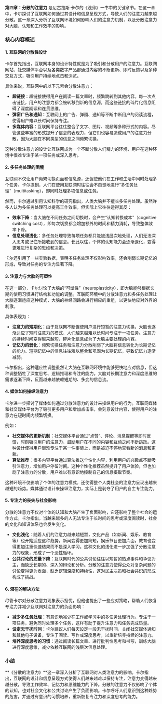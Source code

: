 **第四章：分散的注意力** 是尼古拉斯·卡尔的《浅薄》一书中的关键章节。在这一章中，卡尔探讨了互联网如何通过其设计和信息呈现方式，导致人们的注意力越来越分散。这一章深入分析了互联网环境如何影响人们的注意力机制，以及分散注意力对大脑、认知和工作效率的影响。

### 核心内容概述

#### 1. **互联网的分散性设计**
卡尔首先指出，互联网本身的设计特性就是为了吸引和分散用户的注意力。互联网网站、社交媒体平台以及各类数字产品都通过内容的不断更新、即时反馈以及多种交互方式，吸引用户持续地点击和浏览。

具体来说，互联网中的以下元素会分散注意力：
- **超链接**：超链接使得用户在阅读一篇文章时，频繁跳转到其他内容。每一次点击链接，用户的注意力都会被转移到新的信息源，而这些链接的碎片化信息阻碍了深度阅读和连贯思维。
- **弹窗广告和通知**：互联网上的广告、弹窗、通知等不断中断用户的阅读流程，使得用户难以长时间保持专注。
- **多媒体内容**：互联网平台往往整合了文字、图片、视频等多种形式的内容。尽管这些丰富的形式提升了信息的表现力，但它们也容易造成用户的注意力分散，因为大脑在不同类型的信息之间频繁切换。

这种分散注意力的设计让互联网成为一个不断分散人们精力的环境，用户在这种环境中很难专注于某一项任务或深入思考。

#### 2. **多任务处理的困境**
互联网不仅让用户频繁切换页面和信息源，还促使他们在工作和生活中同时处理多个任务。卡尔提到，人们在使用互联网时往往会不自觉地进行“多任务处理”（multitasking），即同时处理多项信息或任务。

然而，卡尔通过引用认知科学的研究指出，人类大脑并不擅长多任务处理。虽然许多人认为多任务处理可以提高工作效率，但实际上它往往适得其反：
- **效率下降**：当大脑在不同任务之间切换时，会产生“认知转换成本”（cognitive switching cost），即每次切换都会增加额外的时间和精力消耗，导致整体效率下降。
- **信息处理浅化**：多任务处理导致每项任务都只能被浅层次地处理，人们无法深入思考或记住所接收到的信息。长此以往，个体的认知能力会逐渐退化，变得更难进行复杂的思维和决策。

卡尔还引用了一些实验数据，表明多任务处理不仅影响效率，还会削弱长期记忆的形成，导致对任务的专注力显著下降。

#### 3. **注意力与大脑的可塑性**
在这一部分，卡尔讨论了大脑的“可塑性”（neuroplasticity），即大脑能够根据长期的使用习惯进行结构和功能的调整。互联网环境中的分散注意力和多任务处理让大脑逐渐适应这种模式，大脑的神经回路会进行相应的重组，以更快地应对外界的刺激。

具体表现为：
- **注意力的短期化**：由于互联网不断促使用户进行短暂的注意力切换，大脑也逐渐适应了短时注意力的模式，人们越来越难以长时间专注于一项任务。注意力的持续时间变得越来越短，碎片化信息成为了大脑主要处理的内容。
- **记忆力的弱化**：频繁切换任务和注意力分散削弱了大脑将信息转化为长期记忆的能力。短期记忆中的信息往往难以整合和巩固为长期记忆，导致记忆力逐渐减弱。

卡尔指出，这种适应性调整虽然让大脑在互联网环境中能够更快地应对信息，但这种调整牺牲了深度思考、逻辑推理和专注的能力。大脑对长期注意力和深度思维的需求逐渐下降，反而越来越依赖短期的、多变的信息流。

#### 4. **媒体如何操纵注意力**
卡尔进一步探讨了媒体如何通过分散注意力的设计来操纵用户的行为。互联网媒体和社交媒体平台为了吸引更多用户和增加点击率，会刻意设计内容，使得用户的注意力在短时间内频繁切换。

例如：
- **社交媒体的更新机制**：社交媒体平台通过“点赞”、评论、消息提醒等即时反馈，时刻吸引用户的注意力，鼓励用户在不同的内容和互动之间不断跳跃。这种设计使得用户很难专注于某一件事情上，而是被迫不停地查看新的消息和更新。
- **算法推荐**：很多内容平台通过算法推送个性化内容，利用用户的兴趣点不断吸引注意力，增加用户停留时间。这种个性化推荐虽然提升了用户体验，但也加剧了注意力的分散，用户难以有意识地控制自己的信息摄取节奏。

这种环境不仅影响了个体的注意力模式，还使得整个人类社会的注意力呈现出越来越短的趋势。媒体通过设计来操纵注意力，实际上是剥夺了用户的自主专注能力。

#### 5. **专注力的丧失与社会影响**
分散的注意力不仅对个体的认知和大脑产生了负面影响，它还影响了整个社会的运作方式。卡尔指出，当越来越多的人无法专注于长时间的思考或深度阅读时，社会的文化和知识体系也会发生变化。

- **文化浅化**：随着人们的注意力越来越短暂，文化产品（如新闻、娱乐、教育等）也开始适应这种趋势。新闻变得更加简短，娱乐节目更加片面，教育也变得更加注重快速结果而不是深入学习。这种文化的浅化进一步加强了分散注意力的现象，形成了一个恶性循环。
- **公共讨论的质量下降**：互联网时代的公共讨论往往以短暂的热点事件和争议为主，而缺乏长期的、深入的辩论和分析。分散的注意力使得公众对复杂问题的讨论变得更为表面，缺乏逻辑深度和持续性，这对民主决策和社会共识的形成构成了挑战。

#### 6. **潜在的解决方法**
尽管卡尔对分散注意力现象表示担忧，但他也提出了一些应对策略，帮助人们恢复专注力并减少互联网对注意力的负面影响：

- **减少多任务处理**：有意识地减少在工作或学习中的多任务处理行为。专注于一项任务，避免同时处理多个任务，这样有助于提升注意力和任务完成质量。
- **设定无干扰时间**：卡尔建议人们每天设定一段无干扰时间，关闭社交媒体通知和其他电子设备，专注于阅读、写作或深度思考，以重新培养持续的注意力。
- **培养深度思考的习惯**：通过阅读长篇文章、进行批判性思考和书写，训练大脑进行深度思维，减少依赖互联网的浅层次信息处理。

### 小结
**《分散的注意力》**这一章深入分析了互联网对人类注意力的影响。卡尔指出，互联网的设计和信息呈现方式使得人们越来越难以保持专注，注意力变得越来越分散，导致工作效率、记忆力和思维能力的下降。分散的注意力不仅影响了个体的认知，也对社会文化和公共讨论产生了负面影响。卡尔呼吁人们意识到这种趋势的危害，并通过有意识的习惯培养，重新恢复专注力和深度思考的能力。